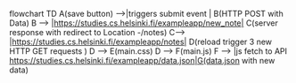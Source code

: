 flowchart TD
A(save button) -->|triggers submit event | B(HTTP POST with Data)
B --> |https://studies.cs.helsinki.fi/exampleapp/new_note| C(server response with redirect to Location -/notes)
C--> |https://studies.cs.helsinki.fi/exampleapp/notes| D(reload trigger 3 new HTTP GET requests )
D --> E(main.css)
D --> F(main.js)
F --> |js fetch to API https://studies.cs.helsinki.fi/exampleapp/data.json|G(data.json with new data)
